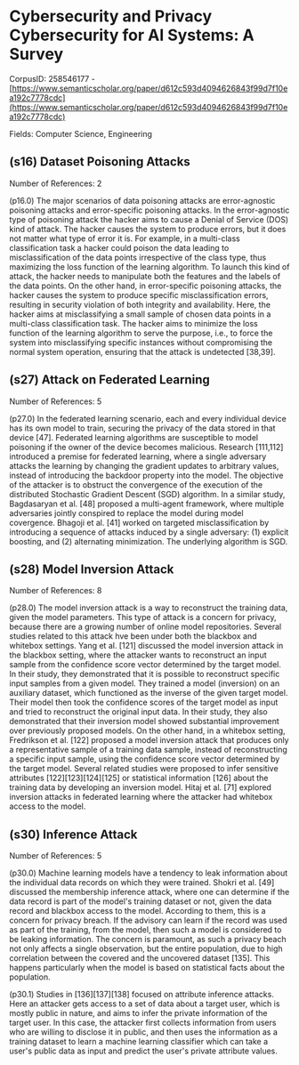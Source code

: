# Cybersecurity and Privacy Cybersecurity for AI Systems: A Survey

CorpusID: 258546177 - [https://www.semanticscholar.org/paper/d612c593d4094626843f99d7f10ea192c7778cdc](https://www.semanticscholar.org/paper/d612c593d4094626843f99d7f10ea192c7778cdc)

Fields: Computer Science, Engineering

## (s16) Dataset Poisoning Attacks
Number of References: 2

(p16.0) The major scenarios of data poisoning attacks are error-agnostic poisoning attacks and error-specific poisoning attacks. In the error-agnostic type of poisoning attack the hacker aims to cause a Denial of Service (DOS) kind of attack. The hacker causes the system to produce errors, but it does not matter what type of error it is. For example, in a multi-class classification task a hacker could poison the data leading to misclassification of the data points irrespective of the class type, thus maximizing the loss function of the learning algorithm. To launch this kind of attack, the hacker needs to manipulate both the features and the labels of the data points. On the other hand, in error-specific poisoning attacks, the hacker causes the system to produce specific misclassification errors, resulting in security violation of both integrity and availability. Here, the hacker aims at misclassifying a small sample of chosen data points in a multi-class classification task. The hacker aims to minimize the loss function of the learning algorithm to serve the purpose, i.e., to force the system into misclassifying specific instances without compromising the normal system operation, ensuring that the attack is undetected [38,39].
## (s27) Attack on Federated Learning
Number of References: 5

(p27.0) In the federated learning scenario, each and every individual device has its own model to train, securing the privacy of the data stored in that device [47]. Federated learning algorithms are susceptible to model poisoning if the owner of the device becomes malicious. Research [111,112] introduced a premise for federated learning, where a single adversary attacks the learning by changing the gradient updates to arbitrary values, instead of introducing the backdoor property into the model. The objective of the attacker is to obstruct the convergence of the execution of the distributed Stochastic Gradient Descent (SGD) algorithm. In a similar study, Bagdasaryan et al. [48] proposed a multi-agent framework, where multiple adversaries jointly conspired to replace the model during model covergence. Bhagoji et al. [41] worked on targeted misclassification by introducing a sequence of attacks induced by a single adversary: (1) explicit boosting, and (2) alternating minimization. The underlying algorithm is SGD.
## (s28) Model Inversion Attack
Number of References: 8

(p28.0) The model inversion attack is a way to reconstruct the training data, given the model parameters. This type of attack is a concern for privacy, because there are a growing number of online model repositories. Several studies related to this attack hve been under both the blackbox and whitebox settings. Yang et al. [121] discussed the model inversion attack in the blackbox setting, where the attacker wants to reconstruct an input sample from the confidence score vector determined by the target model. In their study, they demonstrated that it is possible to reconstruct specific input samples from a given model. They trained a model (inversion) on an auxiliary dataset, which functioned as the inverse of the given target model. Their model then took the confidence scores of the target model as input and tried to reconstruct the original input data. In their study, they also demonstrated that their inversion model showed substantial improvement over previously proposed models. On the other hand, in a whitebox setting, Fredrikson et al. [122] proposed a model inversion attack that produces only a representative sample of a training data sample, instead of reconstructing a specific input sample, using the confidence score vector determined by the target model. Several related studies were proposed to infer sensitive attributes [122][123][124][125] or statistical information [126] about the training data by developing an inversion model. Hitaj et al. [71] explored inversion attacks in federated learning where the attacker had whitebox access to the model.
## (s30) Inference Attack
Number of References: 5

(p30.0) Machine learning models have a tendency to leak information about the individual data records on which they were trained. Shokri et al. [49] discussed the membership inference attack, where one can determine if the data record is part of the model's training dataset or not, given the data record and blackbox access to the model. According to them, this is a concern for privacy breach. If the advisory can learn if the record was used as part of the training, from the model, then such a model is considered to be leaking information. The concern is paramount, as such a privacy beach not only affects a single observation, but the entire population, due to high correlation between the covered and the uncovered dataset [135]. This happens particularly when the model is based on statistical facts about the population.

(p30.1) Studies in [136][137][138] focused on attribute inference attacks. Here an attacker gets access to a set of data about a target user, which is mostly public in nature, and aims to infer the private information of the target user. In this case, the attacker first collects information from users who are willing to disclose it in public, and then uses the information as a training dataset to learn a machine learning classifier which can take a user's public data as input and predict the user's private attribute values.
